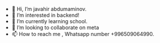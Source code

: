 - 👋 Hi, I’m javahir abdumaminov.
- 👀 I’m interested in backend!
- 🌱 I’m currently learning school.
- 💞️ I’m looking to collaborate on meta 
- 📫 How to reach me , Whatsapp number +996509064990.

<!---
javaminov/javaminov is a ✨ special ✨ repository because its `README.md` (this file) appears on your GitHub profile.
You can click the Preview link to take a look at your changes.
--->

